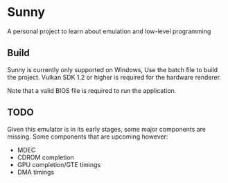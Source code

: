 # Sunny
A personal project to learn about emulation and low-level programming

## Build
Sunny is currently only supported on Windows, Use the batch file to build the project.
Vulkan SDK 1.2 or higher is required for the hardware renderer.

Note that a valid BIOS file is required to run the application.

## TODO
Given this emulator is in its early stages, some major components are missing.
Some components that are upcoming however:
- MDEC
- CDROM completion
- GPU completion/GTE timings
- DMA timings
